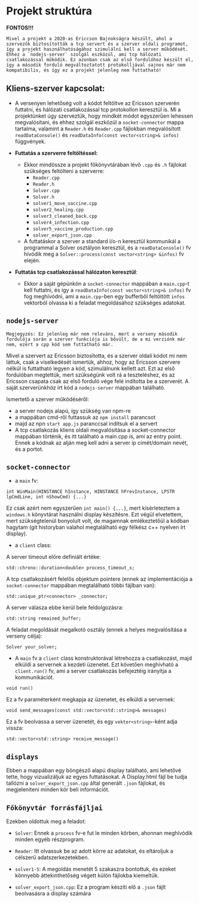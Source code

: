 # Projekt struktúra

**FONTOS!!!**
```
Mivel a projekt a 2020-as Ericcson Bajnokságra készült, ahol a szervezők biztosították a tcp servert és a szerver oldali programot, így a projekt használhatóságához szimulálni kell a server működését. Ehhez a `nodejs-server` szolgál eszközül, ami tcp hálózati csatlakozással működik. Ez azonban csak az első fordulóhoz készült el, így a második forduló megváltoztatott protokolljával sajnos már nem kompatibilis, és így ez a projekt jelenleg nem futtatható!
```

## Kliens-szerver kapcsolat:
- A versenyen lehetőség volt a kódot feltöltve az Ericsson szerverén futtatni, és hálózati csatlakozással tcp protokollon keresztül is. Mi a projektünket úgy szerveztük, hogy mindkét módot egyszerűen lehessen megvalósítani, és ehhez szolgál eszközül a `socket-connector` mappa tartalma, valamint a `Reader.h` és `Reader.cpp` fájlokban megvalósított `readDataConsole()` és `readDataInfo(const vector<string>& infos)` függvények. 

- **Futtatás a szerverre feltöltéssel:**
    - Ekkor mindössze a projekt főkönyvtárában lévő `.cpp` és `.h` fájlokat szükséges feltölteni a szerverre:
        - `Reader.cpp`
        - `Reader.h`
        - `Solver.cpp`
        - `Solver.h`
        - `solver1_move_vaccine.cpp`
        - `solver2_healing.cpp`
        - `solver3_cleaned_back.cpp`
        - `solver4_infection.cpp`
        - `solver5_vaccine_production.cpp`
        - `solver_export_json.cpp`
    - A futtatáskor a szerver a standard i/o-n keresztül kommunikál a programmal a Solver osztályon keresztül, és a `readDataConsole()` fv hívódik meg a `Solver::process(const vector<string> &infos)` fv elején.

- **Futtatás tcp csatlakozással hálózaton keresztül**:
    - Ekkor a saját gépünkön a `socket-connector` mappában a `main.cpp`-t kell futtatni, és így a `readDataInfo(const vector<string>& infos)` fv fog meghívódni, ami a `main.cpp`-ben egy bufferből feltöltött `infos` vektorból olvassa ki a feladat megoldásához szükséges adatokat. 

## `nodejs-server`
```
Megjegyzés: Ez jelenleg már nem releváns, mert a verseny második fordulója során a szerver funkciója is bővült, de a mi verziónk már nem, ezért a cpp kód sem futtatható már.
```
Mivel a szervert az Ericsson biztosította, és a szerver oldali kódot mi nem láttuk, csak a viselkedését ismertük, ahhoz, hogy az Ericsson szervere nélkül is futtatható legyen a kód, szimulálnunk kellett azt. Ezt az első fordulóban megtettük, mert szükségünk volt rá a teszteléshez, és az Ericsson csapata csak az első forduló vége felé indította be a szerverét. A saját szerverünkhöz írt kód a `nodejs-server` mappában található.

Ismertető a szerver működéséről:
- a server nodejs alapú, így szükség van npm-re
- a mappában cmd-ről futtassuk az `npm install` parancsot
- majd az npn `start app.js` paranccsal indítsuk el a servert
- A tcp csatlakozás kliens oldali megvalósítása a socket-connector mappában történik, és itt található a main.cpp is, ami az entry point. Ennek a kódnak az alján meg kell adni a server ip címét/domain nevét, és a portot. 

## `socket-connector`
- a `main` fv:
```
int WinMain(HINSTANCE hInstance, HINSTANCE hPrevInstance, LPSTR lpCmdLine, int nShowCmd) {...}
```
Ez csak azért nem egyszerűen `int main() {...}`, mert kísérleteztem a `windows.h` könyvtárat használni display készítésre. Ezt végül elvetettem, mert szükségtelenül bonyolult volt, de magamnak emlékeztetőül a kódban hagytam (git historyban valahol megtalálható egy félkész c++ nyelven írt display).

- a `client` class:

A server timeout előre definiált értéke:
```
std::chrono::duration<double> process_timeout_s;
```    
 
 A tcp csatlakozásért felelős objektum pointere (ennek az implementációja a `socket-connector` mappában megtalálható többi fájlban van):
```
std::unique_ptr<connector> _connector;
```

A server válasza ebbe kerül bele feldolgozásra:
```
std::string remained_buffer;
```

A feladat megoldását megalkotó osztály (ennek a helyes megvalósítása a verseny célja): 
```
Solver your_solver;
```

- A `main` fv a `client` class konstruktorával létrehozza a csatlakozást, majd elküldi a servernek a kezdeti üzenetet. Ezt követően meghívható a `client.run()` fv, ami a server csatlakozás befejeztéig irányítja a kommunikációt.
```
void run()
```
Ez a fv paraméterként megkapja az üzenetet, és elküldi a servernek:
```
void send_messages(const std::vector<std::string>& messages)
```

Ez a fv beolvassa a server üzenetét, és egy `vektor<string>`-ként adja vissza:
```
std::vector<std::string> receive_message()
```

## `displays`

Ebben a mappában egy böngésző alapú display található, ami lehetővé tette, hogy vizualizáljuk az egyes futtatásokat. A Display.html fájl be tudja tallózni a `solver_export_json.cpp` által generált `.json` fájlokat, és megjeleníteni minden kör beli információt.

## `Főkönyvtár forrásfájljai`

Ezekben oldottuk meg a feladot:

- `Solver`: Ennek a `process` fv-e fut le minden körben, ahonnan meghívódik minden egyéb részprogram.

- `Reader`: Itt olvassuk be az adott körre az adatokat, és eltároljuk a célszerű adatszerkezetekben.

- `solver1-5`: A megoldás menetét 5 szakaszra bontottuk, és ezeket könnyebb áttekinthetőség végett külön fájlokba kiemeltük. 

- `solver_export_json.cpp`: Ez a program készíti elő a `.json` fájlt beolvasásra a display számára
